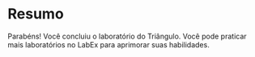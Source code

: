# Resumo

Parabéns! Você concluiu o laboratório do Triângulo. Você pode praticar mais laboratórios no LabEx para aprimorar suas habilidades.
